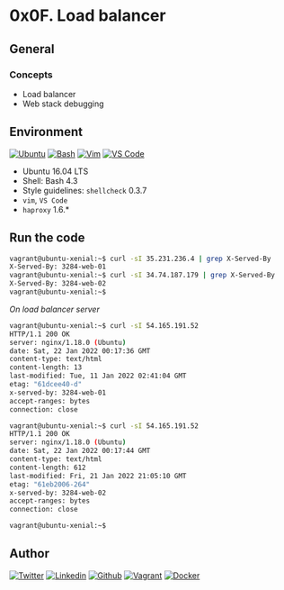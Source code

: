 # 0x0F. Load balancer

## General

### Concepts

* Load balancer
* Web stack debugging

## Environment

<!-- ubuntu -->
[![Ubuntu](https://img.shields.io/static/v1?label=&message=Ubuntu&color=E95420&logo=Ubuntu&logoColor=E95420&labelColor=2F333A)](https://ubuntu.com/) <!-- bash -->
[![Bash](https://img.shields.io/static/v1?label=&message=GNU%20Bash&color=4EAA25&logo=GNU%20Bash&logoColor=4EAA25&labelColor=2F333A)](https://www.gnu.org/software/bash/) <!-- vim -->
[![Vim](https://img.shields.io/static/v1?label=&message=Vim&color=019733&logo=Vim&logoColor=019733&labelColor=2F333A)](https://www.vim.org/) <!-- vs code -->
[![VS Code](https://img.shields.io/static/v1?label=&message=Visual%20Studio%20Code&color=5C2D91&logo=Visual%20Studio%20Code&logoColor=5C2D91&labelColor=2F333A)](https://code.visualstudio.com/)

* Ubuntu 16.04 LTS
* Shell: Bash 4.3
* Style guidelines: ``shellcheck`` 0.3.7
* ``vim``, ``VS Code``
* ``haproxy`` 1.6.*

## Run the code

```bash
vagrant@ubuntu-xenial:~$ curl -sI 35.231.236.4 | grep X-Served-By
X-Served-By: 3284-web-01
vagrant@ubuntu-xenial:~$ curl -sI 34.74.187.179 | grep X-Served-By
X-Served-By: 3284-web-02
vagrant@ubuntu-xenial:~$
```

_On load balancer server_

```bash
vagrant@ubuntu-xenial:~$ curl -sI 54.165.191.52
HTTP/1.1 200 OK
server: nginx/1.18.0 (Ubuntu)
date: Sat, 22 Jan 2022 00:17:36 GMT
content-type: text/html
content-length: 13
last-modified: Tue, 11 Jan 2022 02:41:04 GMT
etag: "61dcee40-d"
x-served-by: 3284-web-01
accept-ranges: bytes
connection: close

vagrant@ubuntu-xenial:~$ curl -sI 54.165.191.52
HTTP/1.1 200 OK
server: nginx/1.18.0 (Ubuntu)
date: Sat, 22 Jan 2022 00:17:44 GMT
content-type: text/html
content-length: 612
last-modified: Fri, 21 Jan 2022 21:05:10 GMT
etag: "61eb2006-264"
x-served-by: 3284-web-02
accept-ranges: bytes
connection: close

vagrant@ubuntu-xenial:~$
```

## Author

<!-- twitter -->
[![Twitter](https://img.shields.io/twitter/follow/ralex_uy?style=social)](https://twitter.com/ralex_uy) <!-- linkedin --> [![Linkedin](https://img.shields.io/badge/LinkedIn-+24K-blue?style=social&logo=linkedin)](https://www.linkedin.com/in/ronald-rivero/) <!-- github --> [![Github](https://img.shields.io/github/followers/ralexrivero?style=social)](https://github.com/ralexrivero/) <!-- vagrant --> [![Vagrant](https://img.shields.io/static/v1?label=&message=Vagrant%20Profile&color=1868F2&logo=vagrant&labelColor=2F333A)](https://app.vagrantup.com/ralexrivero) <!-- docker --> [![Docker](https://img.shields.io/static/v1?label=&message=Docker%20Profile&color=2496ED&logo=Docker&labelColor=2F333A)](https://hub.docker.com/u/ralexrivero)
